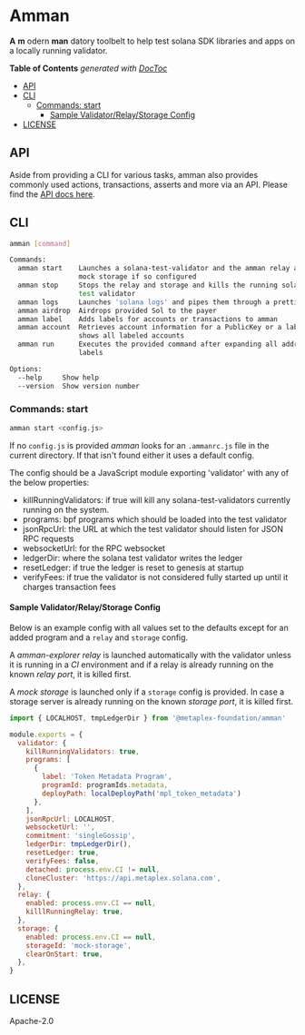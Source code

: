 # Amman

**A** **m** odern **man** datory toolbelt to help test solana SDK libraries and apps on a locally
running validator.

<!-- START doctoc generated TOC please keep comment here to allow auto update -->
<!-- DON'T EDIT THIS SECTION, INSTEAD RE-RUN doctoc TO UPDATE -->
**Table of Contents**  *generated with [DocToc](https://github.com/thlorenz/doctoc)*

- [API](#api)
- [CLI](#cli)
  - [Commands: start](#commands-start)
    - [Sample Validator/Relay/Storage Config](#sample-validatorrelaystorage-config)
- [LICENSE](#license)

<!-- END doctoc generated TOC please keep comment here to allow auto update -->

## API

Aside from providing a CLI for various tasks, amman also provides commonly used actions,
transactions, asserts and more via an API. Please find the [API docs here](https://metaplex-foundation.github.io/amman/docs/).

## CLI

```sh
amman [command]

Commands:
  amman start    Launches a solana-test-validator and the amman relay and/or
                 mock storage if so configured
  amman stop     Stops the relay and storage and kills the running solana
                 test validator
  amman logs     Launches 'solana logs' and pipes them through a prettifier
  amman airdrop  Airdrops provided Sol to the payer
  amman label    Adds labels for accounts or transactions to amman
  amman account  Retrieves account information for a PublicKey or a label or
                 shows all labeled accounts
  amman run      Executes the provided command after expanding all address
                 labels

Options:
  --help     Show help                                                 [boolean]
  --version  Show version number                                       [boolean]
``` 

### Commands: start

```sh
amman start <config.js>
```

If no `config.js` is provided _amman_ looks for an `.ammanrc.js` file in the current directory.
If that isn't found either it uses a default config.

The config should be a JavaScript module exporting 'validator' with any of the below
properties:

- killRunningValidators: if true will kill any solana-test-validators currently running on the system.
- programs: bpf programs which should be loaded into the test validator
- jsonRpcUrl: the URL at which the test validator should listen for JSON RPC requests
- websocketUrl: for the RPC websocket
- ledgerDir: where the solana test validator writes the ledger
- resetLedger: if true the ledger is reset to genesis at startup
- verifyFees: if true the validator is not considered fully started up until it charges transaction fees

#### Sample Validator/Relay/Storage Config

Below is an example config with all values set to the defaults except for an added
program and a `relay` and `storage` config.

A _amman-explorer relay_ is launched automatically with the validator unless it is running in a
_CI_ environment and if a relay is already running on the known _relay port_, it is killed
first.

A _mock storage_ is launched only if a `storage` config is provided. In case a storage server
is already running on the known _storage port_, it is killed first.

```js
import { LOCALHOST, tmpLedgerDir } from '@metaplex-foundation/amman'

module.exports = {
  validator: {
    killRunningValidators: true,
    programs: [
      { 
        label: 'Token Metadata Program',
        programId: programIds.metadata,
        deployPath: localDeployPath('mpl_token_metadata')
      },
    ],
    jsonRpcUrl: LOCALHOST,
    websocketUrl: '',
    commitment: 'singleGossip',
    ledgerDir: tmpLedgerDir(),
    resetLedger: true,
    verifyFees: false,
    detached: process.env.CI != null,
    cloneCluster: 'https://api.metaplex.solana.com',
  },
  relay: {
    enabled: process.env.CI == null,
    killlRunningRelay: true,
  },
  storage: {
    enabled: process.env.CI == null,
    storageId: 'mock-storage',
    clearOnStart: true,
  },
}
```

## LICENSE

Apache-2.0
